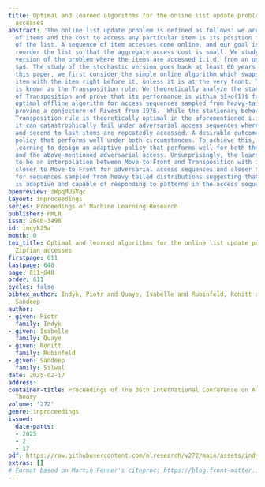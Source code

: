 ```yaml
---
title: Optimal and learned algorithms for the online list update problem with Zipfian
  accesses
abstract: 'The online list update problem is defined as follows: we are given a list
  of items and the cost to access any particular item is its position from the start
  of the list. A sequence of item accesses come online, and our goal is to dynamically
  reorder the list so that the aggregate access cost is small. We study the stochastic
  version of the problem where the items are accessed i.i.d. from an unknown distribution
  $p$. The study of the stochastic version goes back at least 60 years to McCabe.  In
  this paper, we first consider the simple online algorithm which swaps an accessed
  item with the item right before it, unless it is at the very front. This algorithm
  is known as the Transposition rule. We theoretically analyze the stationary behavior
  of Transposition and prove that its performance is within $1+o(1)$ factor of the
  optimal offline algorithm for access sequences sampled from heavy-tailed distributions,
  proving a conjecture of Rivest from 1976.  While the stationary behavior of the
  Transposition rule is theoretically optimal in the aforementioned i.i.d setting,
  it can catastrophically fail under adversarial access sequences where only the last
  and second to last items are repeatedly accessed. A desirable outcome would be a
  policy that performs well under both circumstances. To achieve this, we use reinforcement
  learning to design an adaptive policy that performs well for both the i.i.d. setting
  and the above-mentioned adversarial access. Unsurprisingly, the learned policy appears
  to be an interpolation between Move-to-Front and Transposition with its behavior
  closer to Move-to-Front for adversarial access sequences and closer to Transposition
  for sequences sampled from heavy tailed distributions suggesting that the policy
  is adaptive and capable of responding to patterns in the access sequence.'
openreview: zWpqMU5Vqc
layout: inproceedings
series: Proceedings of Machine Learning Research
publisher: PMLR
issn: 2640-3498
id: indyk25a
month: 0
tex_title: Optimal and learned algorithms for the online list update problem with
  Zipfian accesses
firstpage: 611
lastpage: 648
page: 611-648
order: 611
cycles: false
bibtex_author: Indyk, Piotr and Quaye, Isabelle and Rubinfeld, Ronitt and Silwal,
  Sandeep
author:
- given: Piotr
  family: Indyk
- given: Isabelle
  family: Quaye
- given: Ronitt
  family: Rubinfeld
- given: Sandeep
  family: Silwal
date: 2025-02-17
address:
container-title: Proceedings of The 36th International Conference on Algorithmic Learning
  Theory
volume: '272'
genre: inproceedings
issued:
  date-parts:
  - 2025
  - 2
  - 17
pdf: https://raw.githubusercontent.com/mlresearch/v272/main/assets/indyk25a/indyk25a.pdf
extras: []
# Format based on Martin Fenner's citeproc: https://blog.front-matter.io/posts/citeproc-yaml-for-bibliographies/
---
```

